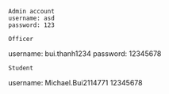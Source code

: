 ```
Admin account
username: asd
password: 123
```

```
Officer
```
username: bui.thanh1234
password: 12345678

```
Student
```
username: Michael.Bui2114771
12345678